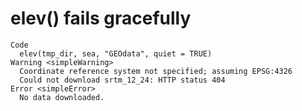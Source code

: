 # elev() fails gracefully

    Code
      elev(tmp_dir, sea, "GEOdata", quiet = TRUE)
    Warning <simpleWarning>
      Coordinate reference system not specified; assuming EPSG:4326
      Could not download srtm_12_24: HTTP status 404
    Error <simpleError>
      No data downloaded.

